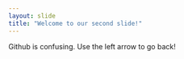 ```yaml
---
layout: slide
title: "Welcome to our second slide!"
---
```

Github is confusing.
Use the left arrow to go back!
